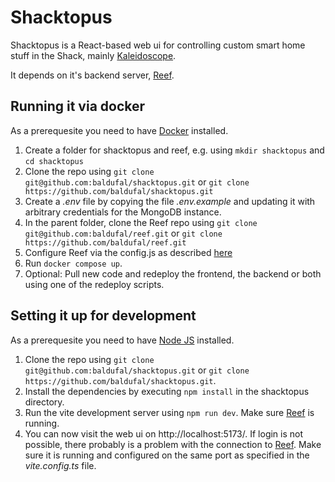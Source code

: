 # Shacktopus

Shacktopus is a React-based web ui for controlling custom smart home stuff in the Shack, mainly [Kaleidoscope](https://github.com/mrd0ll4r/kaleidoscope).

It depends on it's backend server, [Reef](https://github.com/baldufal/reef).

## Running it via docker

As a prerequesite you need to have [Docker](https://www.docker.com/) installed.

1. Create a folder for shacktopus and reef, e.g. using `mkdir shacktopus` and `cd shacktopus`
2. Clone the repo using `git clone git@github.com:baldufal/shacktopus.git` or `git clone https://github.com/baldufal/shacktopus.git`
3. Create a *.env* file by copying the file *.env.example* and updating it with arbitrary credentials for the MongoDB instance.
4. In the parent folder, clone the Reef repo using `git clone git@github.com:baldufal/reef.git` or `git clone https://github.com/baldufal/reef.git`
5. Configure Reef via the config.js as described [here](https://github.com/baldufal/reef)
6. Run `docker compose up`.
7. Optional: Pull new code and redeploy the frontend, the backend or both using one of the redeploy scripts.

## Setting it up for development

As a prerequesite you need to have [Node JS](https://nodejs.org/) installed.

1. Clone the repo using `git clone git@github.com:baldufal/shacktopus.git` or `git clone https://github.com/baldufal/shacktopus.git`.
2. Install the dependencies by executing `npm install` in the shacktopus directory.
3. Run the vite development server using `npm run dev`. Make sure [Reef](https://github.com/baldufal/reef) is running.
4. You can now visit the web ui on http://localhost:5173/. If login is not possible, there probably is a problem with the connection to [Reef](https://github.com/baldufal/reef). Make sure it is running and configured on the same port as specified in the *vite.config.ts* file.

